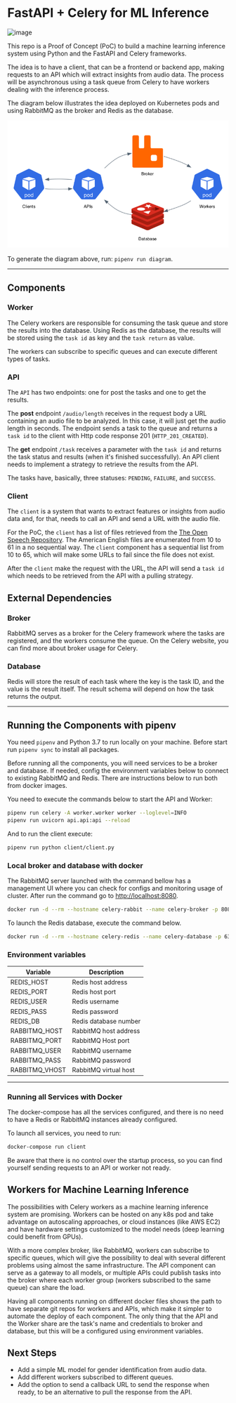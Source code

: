 # FastAPI + Celery for ML Inference

![image](https://img.shields.io/badge/python-3.7-blue)

This repo is a Proof of Concept (PoC) to build a machine learning inference system using Python and the FastAPI and Celery frameworks.

The idea is to have a client, that can be a frontend or backend app, making requests to an API which will extract insights from audio data. The process will be asynchronous using a task queue from Celery to have workers dealing with the inference process.

The diagram below illustrates the idea deployed on Kubernetes pods and using RabbitMQ as the broker and Redis as the database.

![Architecture](diagram/architecture.png)

To generate the diagram above, run: `pipenv run diagram`.

---

## Components

### Worker

The Celery workers are responsible for consuming the task queue and store the results into the database. Using Redis as the database, the results will be stored using the `task id` as key and the `task return` as value.

The workers can subscribe to specific queues and can execute different types of tasks.

### API

The `API` has two endpoints: one for post the tasks and one to get the results.

The **post** endpoint `/audio/length` receives in the request body a URL containing an audio file to be analyzed. In this case, it will just get the audio length in seconds. The endpoint sends a task to the queue and returns a `task id` to the client with Http code response 201 (`HTTP_201_CREATED`).

The **get** endpoint `/task` receives a parameter with the `task id` and returns the task status and results (when it's finished successfully). An API client needs to implement a strategy to retrieve the results from the API.

The tasks have, basically, three statuses: `PENDING`, `FAILURE`, and `SUCCESS`.

### Client

The `client` is a system that wants to extract features or insights from audio data and, for that, needs to call an API and send a URL with the audio file.

For the PoC, the `client` has a list of files retrieved from the [The Open Speech Repository](http://www.voiptroubleshooter.com/open_speech/). The American English files are enumerated from 10 to 61 in a no sequential way. The `client` component has a sequential list from 10 to 65, which will make some URLs to fail since the file does not exist.

After the `client` make the request with the URL, the API will send a `task id` which needs to be retrieved from the API with a pulling strategy.

## External Dependencies

### Broker

RabbitMQ serves as a broker for the Celery framework where the tasks are registered, and the workers consume the queue. On the Celery website, you can find more about broker usage for Celery.

### Database

Redis will store the result of each task where the key is the task ID, and the value is the result itself. The result schema will depend on how the task returns the output.

---

## Running the Components with pipenv

You need `pipenv` and Python 3.7 to run locally on your machine. Before start run `pipenv sync` to install all packages.

Before running all the components, you will need services to be a broker and database. If needed, config the environment variables below to connect to existing RabbitMQ and Redis. There are instructions below to run both from docker images.

You need to execute the commands below to start the API and Worker:

```bash
pipenv run celery -A worker.worker worker --loglevel=INFO
pipenv run uvicorn api.api:api --reload
```

And to run the client execute:

```bash
pipenv run python client/client.py
```

### Local broker and database with docker

The RabbitMQ server launched with the command bellow has a management UI where you can check for configs and monitoring usage of cluster. After run the command go to <http://localhost:8080>.

```bash
docker run -d --rm --hostname celery-rabbit --name celery-broker -p 8080:15672 -p 5672:5672 rabbitmq:3.8.2-management-alpine
```

To launch the Redis database, execute the command below.

```bash
docker run -d --rm --hostname celery-redis --name celery-database -p 6379:6379 redis:5.0.7
```

### Environment variables

| Variable          | Description |
| ---               | --- |
| REDIS_HOST        | Redis host address
| REDIS_PORT        | Redis host port
| REDIS_USER        | Redis username
| REDIS_PASS        | Redis password
| REDIS_DB          | Redis database number
| RABBITMQ_HOST     | RabbitMQ host address
| RABBITMQ_PORT     | RabbitMQ Host port
| RABBITMQ_USER     | RabbitMQ username
| RABBITMQ_PASS     | RabbitMQ password
| RABBITMQ_VHOST    | RabbitMQ virtual host

---

### Running all Services with Docker

The docker-compose has all the services configured, and there is no need to have a Redis or RabbitMQ instances already configured.

To launch all services, you need to run:

```bash
docker-compose run client
```

Be aware that there is no control over the startup process, so you can find yourself sending requests to an API or worker not ready.

## Workers for Machine Learning Inference

The possibilities with Celery workers as a machine learning inference system are promising. Workers can be hosted on any k8s pod and take advantage on autoscaling approaches, or cloud instances (like AWS EC2) and have hardware settings customized to the model needs (deep learning could benefit from GPUs).

With a more complex broker, like RabbitMQ, workers can subscribe to specific queues, which will give the possibility to deal with several different problems using almost the same infrastructure. The API component can serve as a gateway to all models, or multiple APIs could publish tasks into the broker where each worker group (workers subscribed to the same queue) can share the load.

Having all components running on different docker files shows the path to have separate git repos for workers and APIs, which make it simpler to automate the deploy of each component. The only thing that the API and the Worker share are the task's name and credentials to broker and database, but this will be a configured using environment variables.

## Next Steps

- Add a simple ML model for gender identification from audio data.
- Add different workers subscribed to different queues.
- Add the option to send a callback URL to send the response when ready, to be an alternative to pull the response from the API.
